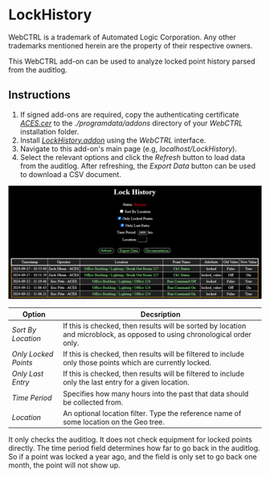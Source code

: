 # LockHistory

WebCTRL is a trademark of Automated Logic Corporation. Any other trademarks mentioned herein are the property of their respective owners.

This WebCTRL add-on can be used to analyze locked point history parsed from the auditlog.

## Instructions

1. If signed add-ons are required, copy the authenticating certificate [*ACES.cer*](https://github.com/automatic-controls/addon-dev-script/blob/main/ACES.cer?raw=true) to the *./programdata/addons* directory of your *WebCTRL* installation folder.
2. Install [*LockHistory.addon*](https://github.com/automatic-controls/lock-history-addon/releases/latest/download/LockHistory.addon) using the *WebCTRL* interface.
3. Navigate to this add-on's main page (e.g, *localhost/LockHistory*).
4. Select the relevant options and click the *Refresh* button to load data from the auditlog. After refreshing, the *Export Data* button can be used to download a CSV document.

![](./images/main_page.png)

| Option | Decsription |
| - | - |
| *Sort By Location* | If this is checked, then results will be sorted by location and microblock, as opposed to using chronological order only. |
| *Only Locked Points* | If this is checked, then results will be filtered to include only those points which are currently locked. |
| *Only Last Entry* | If this is checked, then results will be filtered to include only the last entry for a given location. |
| *Time Period* | Specifies how many hours into the past that data should be collected from. |
| *Location* | An optional location filter. Type the reference name of some location on the Geo tree. |

It only checks the auditlog. It does not check equipment for locked points directly. The time period field determines how far to go back in the auditlog. So if a point was locked a year ago, and the field is only set to go back one month, the point will not show up.